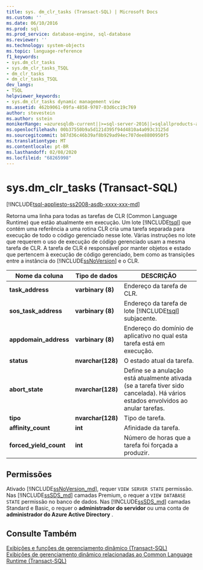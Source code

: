 ```yaml
---
title: sys. dm_clr_tasks (Transact-SQL) | Microsoft Docs
ms.custom: ''
ms.date: 06/10/2016
ms.prod: sql
ms.prod_service: database-engine, sql-database
ms.reviewer: ''
ms.technology: system-objects
ms.topic: language-reference
f1_keywords:
- sys.dm_clr_tasks
- sys.dm_clr_tasks_TSQL
- dm_clr_tasks
- dm_clr_tasks_TSQL
dev_langs:
- TSQL
helpviewer_keywords:
- sys.dm_clr_tasks dynamic management view
ms.assetid: 462b9061-09fa-4858-9707-03d6cc19c769
author: stevestein
ms.author: sstein
monikerRange: =azuresqldb-current||>=sql-server-2016||=sqlallproducts-allversions||>=sql-server-linux-2017||=azuresqldb-mi-current
ms.openlocfilehash: 00b37550b9a5d121d395f94d4810a4a093c3125d
ms.sourcegitcommit: b87d36c46b39af8b929ad94ec707dee8800950f5
ms.translationtype: MT
ms.contentlocale: pt-BR
ms.lasthandoff: 02/08/2020
ms.locfileid: "68265998"
---
```

# <a name="sysdm_clr_tasks-transact-sql"></a>sys.dm_clr_tasks (Transact-SQL)
[!INCLUDE[tsql-appliesto-ss2008-asdb-xxxx-xxx-md](../../includes/tsql-appliesto-ss2008-asdb-xxxx-xxx-md.md)]

  Retorna uma linha para todas as tarefas de CLR (Common Language Runtime) que estão atualmente em execução. Um lote [!INCLUDE[tsql](../../includes/tsql-md.md)] que contém uma referência a uma rotina CLR cria uma tarefa separada para execução de todo o código gerenciado nesse lote. Várias instruções no lote que requerem o uso de execução de código gerenciado usam a mesma tarefa de CLR. A tarefa de CLR é responsável por manter objetos e estado que pertencem à execução de código gerenciado, bem como as transições entre a instância do [!INCLUDE[ssNoVersion](../../includes/ssnoversion-md.md)] e o CLR.  
  
|Nome da coluna|Tipo de dados|DESCRIÇÃO|  
|-----------------|---------------|-----------------|  
|**task_address**|**varbinary (8)**|Endereço da tarefa de CLR.|  
|**sos_task_address**|**varbinary (8)**|Endereço da tarefa de lote [!INCLUDE[tsql](../../includes/tsql-md.md)] subjacente.|  
|**appdomain_address**|**varbinary (8)**|Endereço do domínio de aplicativo no qual esta tarefa está em execução.|  
|**status**|**nvarchar(128)**|O estado atual da tarefa.|  
|**abort_state**|**nvarchar(128)**|Define se a anulação está atualmente ativada (se a tarefa tiver sido cancelada). Há vários estados envolvidos ao anular tarefas.|  
|**tipo**|**nvarchar(128)**|Tipo de tarefa.|  
|**affinity_count**|**int**|Afinidade da tarefa.|  
|**forced_yield_count**|**int**|Número de horas que a tarefa foi forçada a produzir.|  
  
## <a name="permissions"></a>Permissões  

Ativado [!INCLUDE[ssNoVersion_md](../../includes/ssnoversion-md.md)], requer `VIEW SERVER STATE` permissão.   
Nas [!INCLUDE[ssSDS_md](../../includes/sssds-md.md)] camadas Premium, o requer a `VIEW DATABASE STATE` permissão no banco de dados. Nas [!INCLUDE[ssSDS_md](../../includes/sssds-md.md)] camadas Standard e Basic, o requer o **administrador do servidor** ou uma conta de **administrador do Azure Active Directory** .   
  
## <a name="see-also"></a>Consulte Também  
 [Exibições e funções de gerenciamento dinâmico &#40;Transact-SQL&#41;](~/relational-databases/system-dynamic-management-views/system-dynamic-management-views.md)   
 [Exibições de gerenciamento dinâmico relacionadas ao Common Language Runtime &#40;Transact-SQL&#41;](../../relational-databases/system-dynamic-management-views/common-language-runtime-related-dynamic-management-views-transact-sql.md)  
  
  

